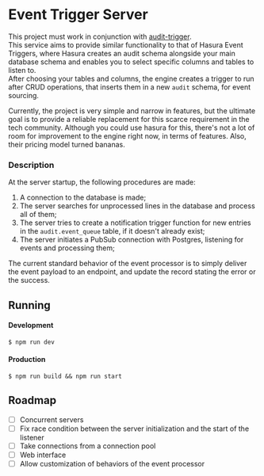 # Event Trigger Server

This project must work in conjunction with [audit-trigger](https://github.com/herzog0/audit-trigger).  
This service aims to provide similar functionality to that of Hasura Event Triggers, where Hasura creates an 
audit schema alongside your main database schema and enables you to select specific columns and tables to listen to.  
After choosing your tables and columns, the engine creates a trigger to run after CRUD operations, that inserts them 
in a new `audit` schema, for event sourcing.  
  
Currently, the project is very simple and narrow in features, but the ultimate goal is to provide a reliable 
replacement for this scarce requirement in the tech community. Although you could use hasura for this, there's not 
a lot of room for improvement to the engine right now, in terms of features. Also, their pricing model turned bananas.  

### Description

At the server startup, the following procedures are made:

1) A connection to the database is made;
2) The server searches for unprocessed lines in the database and process all of them;
3) The server tries to create a notification trigger function for new entries in the `audit.event_queue` table,
   if it doesn't already exist;
4) The server initiates a PubSub connection with Postgres, listening for events and processing them;

The current standard behavior of the event processor is to simply deliver the event payload to an endpoint, 
and update the record stating the error or the success.  

## Running

#### Development

```shell
$ npm run dev
```

#### Production

```shell
$ npm run build && npm run start
```

## Roadmap

- [ ] Concurrent servers
- [ ] Fix race condition between the server initialization and the start of the listener
- [ ] Take connections from a connection pool
- [ ] Web interface
- [ ] Allow customization of behaviors of the event processor
